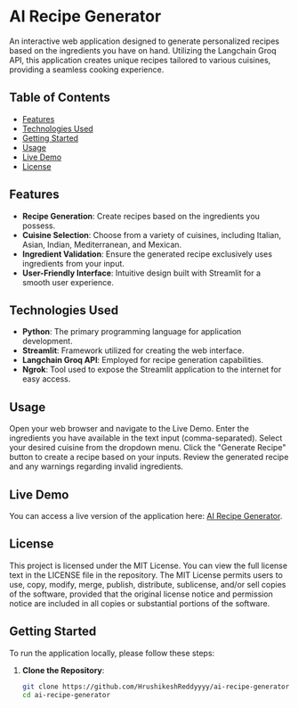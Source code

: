 # AI Recipe Generator

An interactive web application designed to generate personalized recipes based on the ingredients you have on hand. Utilizing the Langchain Groq API, this application creates unique recipes tailored to various cuisines, providing a seamless cooking experience.

## Table of Contents

- [Features](#features)
- [Technologies Used](#technologies-used)
- [Getting Started](#getting-started)
- [Usage](#usage)
- [Live Demo](https://d3e5-35-196-52-251.ngrok-free.app/)
- [License](#License.md)

## Features

- **Recipe Generation**: Create recipes based on the ingredients you possess.
- **Cuisine Selection**: Choose from a variety of cuisines, including Italian, Asian, Indian, Mediterranean, and Mexican.
- **Ingredient Validation**: Ensure the generated recipe exclusively uses ingredients from your input.
- **User-Friendly Interface**: Intuitive design built with Streamlit for a smooth user experience.

## Technologies Used

- **Python**: The primary programming language for application development.
- **Streamlit**: Framework utilized for creating the web interface.
- **Langchain Groq API**: Employed for recipe generation capabilities.
- **Ngrok**: Tool used to expose the Streamlit application to the internet for easy access.


## Usage
Open your web browser and navigate to the Live Demo.
Enter the ingredients you have available in the text input (comma-separated).
Select your desired cuisine from the dropdown menu.
Click the "Generate Recipe" button to create a recipe based on your inputs.
Review the generated recipe and any warnings regarding invalid ingredients.


## Live Demo
You can access a live version of the application here: [AI Recipe Generator](https://d3e5-35-196-52-251.ngrok-free.app/).


## License
This project is licensed under the MIT License. You can view the full license text in the LICENSE file in the repository. The MIT License permits users to use, copy, modify, merge, publish, distribute, sublicense, and/or sell copies of the software, provided that the original license notice and permission notice are included in all copies or substantial portions of the software.



## Getting Started

To run the application locally, please follow these steps:

1. **Clone the Repository**:
   ```bash
   git clone https://github.com/HrushikeshReddyyyy/ai-recipe-generator.git
   cd ai-recipe-generator
